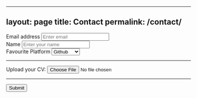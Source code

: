 
---
layout: page
title: Contact
permalink: /contact/
---

<form accept-charset="UTF-8" action="https://getform.io/{YOUR_UNIQUE_FORM_ENDPOINT}" method="POST" enctype="multipart/form-data" target="_blank">
          <div class="form-group">
            <label for="exampleInputEmail1" required="required">Email address</label>
            <input type="email" name="email" class="form-control" id="exampleInputEmail1" aria-describedby="emailHelp" placeholder="Enter email">
          </div>
          <div class="form-group">
            <label for="exampleInputName">Name</label>
            <input type="text" name="name" class="form-control" id="exampleInputName" placeholder="Enter your name" required="required">
          </div>
          <div class="form-group">
            <label for="exampleFormControlSelect1">Favourite Platform</label>
            <select class="form-control" id="exampleFormControlSelect1" name="platform" required="required">
              <option>Github</option>
              <option>Gitlab</option>
              <option>Bitbucket</option>
            </select>
          </div>
          <hr>
          <div class="form-group mt-3">
            <label class="mr-2">Upload your CV:</label>
            <input type="file" name="file">
          </div>
          <hr>
          <button type="submit" class="btn btn-primary">Submit</button>
        </form>